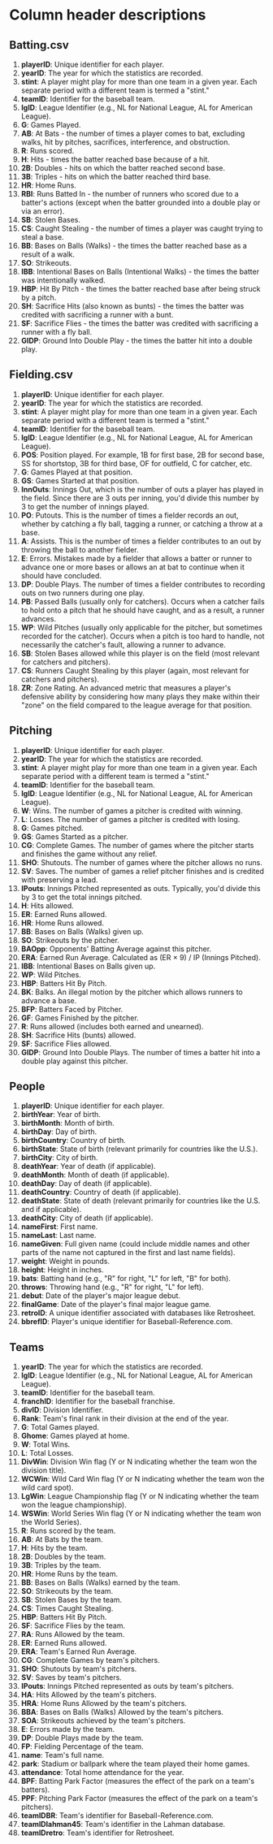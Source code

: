 # Column header descriptions
## Batting.csv
1. **playerID**: Unique identifier for each player.
2. **yearID**: The year for which the statistics are recorded.
3. **stint**: A player might play for more than one team in a given year. Each separate period with a different team is termed a "stint."
4. **teamID**: Identifier for the baseball team.
5. **lgID**: League Identifier (e.g., NL for National League, AL for American League).
6. **G**: Games Played.
7. **AB**: At Bats - the number of times a player comes to bat, excluding walks, hit by pitches, sacrifices, interference, and obstruction.
8. **R**: Runs scored.
9. **H**: Hits - times the batter reached base because of a hit.
10. **2B**: Doubles - hits on which the batter reached second base.
11. **3B**: Triples - hits on which the batter reached third base.
12. **HR**: Home Runs.
13. **RBI**: Runs Batted In - the number of runners who scored due to a batter's actions (except when the batter grounded into a double play or via an error).
14. **SB**: Stolen Bases.
15. **CS**: Caught Stealing - the number of times a player was caught trying to steal a base.
16. **BB**: Bases on Balls (Walks) - the times the batter reached base as a result of a walk.
17. **SO**: Strikeouts.
18. **IBB**: Intentional Bases on Balls (Intentional Walks) - the times the batter was intentionally walked.
19. **HBP**: Hit By Pitch - the times the batter reached base after being struck by a pitch.
20. **SH**: Sacrifice Hits (also known as bunts) - the times the batter was credited with sacrificing a runner with a bunt.
21. **SF**: Sacrifice Flies - the times the batter was credited with sacrificing a runner with a fly ball.
22. **GIDP**: Ground Into Double Play - the times the batter hit into a double play.
## Fielding.csv
1. **playerID**: Unique identifier for each player.
2. **yearID**: The year for which the statistics are recorded.
3. **stint**: A player might play for more than one team in a given year. Each separate period with a different team is termed a "stint."
4. **teamID**: Identifier for the baseball team.
5. **lgID**: League Identifier (e.g., NL for National League, AL for American League).
6. **POS**: Position played. For example, 1B for first base, 2B for second base, SS for shortstop, 3B for third base, OF for outfield, C for catcher, etc.
7. **G**: Games Played at that position.
8. **GS**: Games Started at that position.
9. **InnOuts**: Innings Out, which is the number of outs a player has played in the field. Since there are 3 outs per inning, you'd divide this number by 3 to get the number of innings played.
10. **PO**: Putouts. This is the number of times a fielder records an out, whether by catching a fly ball, tagging a runner, or catching a throw at a base.
11. **A**: Assists. This is the number of times a fielder contributes to an out by throwing the ball to another fielder.
12. **E**: Errors. Mistakes made by a fielder that allows a batter or runner to advance one or more bases or allows an at bat to continue when it should have concluded.
13. **DP**: Double Plays. The number of times a fielder contributes to recording outs on two runners during one play.
14. **PB**: Passed Balls (usually only for catchers). Occurs when a catcher fails to hold onto a pitch that he should have caught, and as a result, a runner advances.
15. **WP**: Wild Pitches (usually only applicable for the pitcher, but sometimes recorded for the catcher). Occurs when a pitch is too hard to handle, not necessarily the catcher's fault, allowing a runner to advance.
16. **SB**: Stolen Bases allowed while this player is on the field (most relevant for catchers and pitchers).
17. **CS**: Runners Caught Stealing by this player (again, most relevant for catchers and pitchers).
18. **ZR**: Zone Rating. An advanced metric that measures a player's defensive ability by considering how many plays they make within their "zone" on the field compared to the league average for that position.
## Pitching
1. **playerID**: Unique identifier for each player.
2. **yearID**: The year for which the statistics are recorded.
3. **stint**: A player might play for more than one team in a given year. Each separate period with a different team is termed a "stint."
4. **teamID**: Identifier for the baseball team.
5. **lgID**: League Identifier (e.g., NL for National League, AL for American League).
6. **W**: Wins. The number of games a pitcher is credited with winning.
7. **L**: Losses. The number of games a pitcher is credited with losing.
8. **G**: Games pitched.
9. **GS**: Games Started as a pitcher.
10. **CG**: Complete Games. The number of games where the pitcher starts and finishes the game without any relief.
11. **SHO**: Shutouts. The number of games where the pitcher allows no runs.
12. **SV**: Saves. The number of games a relief pitcher finishes and is credited with preserving a lead.
13. **IPouts**: Innings Pitched represented as outs. Typically, you'd divide this by 3 to get the total innings pitched.
14. **H**: Hits allowed.
15. **ER**: Earned Runs allowed.
16. **HR**: Home Runs allowed.
17. **BB**: Bases on Balls (Walks) given up.
18. **SO**: Strikeouts by the pitcher.
19. **BAOpp**: Opponents' Batting Average against this pitcher.
20. **ERA**: Earned Run Average. Calculated as (ER × 9) / IP (Innings Pitched).
21. **IBB**: Intentional Bases on Balls given up.
22. **WP**: Wild Pitches.
23. **HBP**: Batters Hit By Pitch.
24. **BK**: Balks. An illegal motion by the pitcher which allows runners to advance a base.
25. **BFP**: Batters Faced by Pitcher.
26. **GF**: Games Finished by the pitcher.
27. **R**: Runs allowed (includes both earned and unearned).
28. **SH**: Sacrifice Hits (bunts) allowed.
29. **SF**: Sacrifice Flies allowed.
30. **GIDP**: Ground Into Double Plays. The number of times a batter hit into a double play against this pitcher.
## People
1. **playerID**: Unique identifier for each player.
2. **birthYear**: Year of birth.
3. **birthMonth**: Month of birth.
4. **birthDay**: Day of birth.
5. **birthCountry**: Country of birth.
6. **birthState**: State of birth (relevant primarily for countries like the U.S.).
7. **birthCity**: City of birth.
8. **deathYear**: Year of death (if applicable).
9. **deathMonth**: Month of death (if applicable).
10. **deathDay**: Day of death (if applicable).
11. **deathCountry**: Country of death (if applicable).
12. **deathState**: State of death (relevant primarily for countries like the U.S. and if applicable).
13. **deathCity**: City of death (if applicable).
14. **nameFirst**: First name.
15. **nameLast**: Last name.
16. **nameGiven**: Full given name (could include middle names and other parts of the name not captured in the first and last name fields).
17. **weight**: Weight in pounds.
18. **height**: Height in inches.
19. **bats**: Batting hand (e.g., "R" for right, "L" for left, "B" for both).
20. **throws**: Throwing hand (e.g., "R" for right, "L" for left).
21. **debut**: Date of the player's major league debut.
22. **finalGame**: Date of the player's final major league game.
23. **retroID**: A unique identifier associated with databases like Retrosheet.
24. **bbrefID**: Player's unique identifier for Baseball-Reference.com.
## Teams
1. **yearID**: The year for which the statistics are recorded.
2. **lgID**: League Identifier (e.g., NL for National League, AL for American League).
3. **teamID**: Identifier for the baseball team.
4. **franchID**: Identifier for the baseball franchise.
5. **divID**: Division Identifier.
6. **Rank**: Team's final rank in their division at the end of the year.
7. **G**: Total Games played.
8. **Ghome**: Games played at home.
9. **W**: Total Wins.
10. **L**: Total Losses.
11. **DivWin**: Division Win flag (Y or N indicating whether the team won the division title).
12. **WCWin**: Wild Card Win flag (Y or N indicating whether the team won the wild card spot).
13. **LgWin**: League Championship flag (Y or N indicating whether the team won the league championship).
14. **WSWin**: World Series Win flag (Y or N indicating whether the team won the World Series).
15. **R**: Runs scored by the team.
16. **AB**: At Bats by the team.
17. **H**: Hits by the team.
18. **2B**: Doubles by the team.
19. **3B**: Triples by the team.
20. **HR**: Home Runs by the team.
21. **BB**: Bases on Balls (Walks) earned by the team.
22. **SO**: Strikeouts by the team.
23. **SB**: Stolen Bases by the team.
24. **CS**: Times Caught Stealing.
25. **HBP**: Batters Hit By Pitch.
26. **SF**: Sacrifice Flies by the team.
27. **RA**: Runs Allowed by the team.
28. **ER**: Earned Runs allowed.
29. **ERA**: Team's Earned Run Average.
30. **CG**: Complete Games by team's pitchers.
31. **SHO**: Shutouts by team's pitchers.
32. **SV**: Saves by team's pitchers.
33. **IPouts**: Innings Pitched represented as outs by team's pitchers.
34. **HA**: Hits Allowed by the team's pitchers.
35. **HRA**: Home Runs Allowed by the team's pitchers.
36. **BBA**: Bases on Balls (Walks) Allowed by the team's pitchers.
37. **SOA**: Strikeouts achieved by the team's pitchers.
38. **E**: Errors made by the team.
39. **DP**: Double Plays made by the team.
40. **FP**: Fielding Percentage of the team.
41. **name**: Team's full name.
42. **park**: Stadium or ballpark where the team played their home games.
43. **attendance**: Total home attendance for the year.
44. **BPF**: Batting Park Factor (measures the effect of the park on a team's batters).
45. **PPF**: Pitching Park Factor (measures the effect of the park on a team's pitchers).
46. **teamIDBR**: Team's identifier for Baseball-Reference.com.
47. **teamIDlahman45**: Team's identifier in the Lahman database.
48. **teamIDretro**: Team's identifier for Retrosheet.
